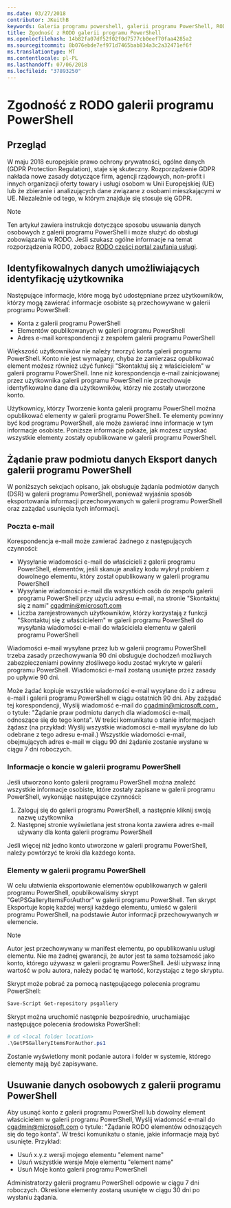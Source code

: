 ```yaml
---
ms.date: 03/27/2018
contributor: JKeithB
keywords: Galeria programu powershell, galerii programu PowerShell, RODO
title: Zgodność z RODO galerii programu PowerShell
ms.openlocfilehash: 14b82fa07df52f02f0d7577cb0eef70faa4285a2
ms.sourcegitcommit: 8b076ebde7ef971d7465bab834a3c2a32471ef6f
ms.translationtype: MT
ms.contentlocale: pl-PL
ms.lasthandoff: 07/06/2018
ms.locfileid: "37893250"
---
```

# <a name="powershell-gallery-gdpr-compliance"></a>Zgodność z RODO galerii programu PowerShell

## <a name="overview"></a>Przegląd

W maju 2018 europejskie prawo ochrony prywatności, ogólne danych (GDPR Protection Regulation), staje się skuteczny.
Rozporządzenie GDPR nakłada nowe zasady dotyczące firm, agencji rządowych, non-profit i innych organizacji oferty towary i usługi osobom w Unii Europejskiej (UE) lub że zbieranie i analizujących dane związane z osobami mieszkającymi w UE.
Niezależnie od tego, w którym znajduje się stosuje się GDPR.

> [!NOTE]
> Ten artykuł zawiera instrukcje dotyczące sposobu usuwania danych osobowych z galerii programu PowerShell i może służyć do obsługi zobowiązania w RODO. Jeśli szukasz ogólne informacje na temat rozporządzenia RODO, zobacz [RODO części portal zaufania usługi](https://servicetrust.microsoft.com/ViewPage/GDPRGetStarted).

## <a name="personally-identifiable-data"></a>Identyfikowalnych danych umożliwiających identyfikację użytkownika

Następujące informacje, które mogą być udostępniane przez użytkowników, którzy mogą zawierać informacje osobiste są przechowywane w galerii programu PowerShell:

- Konta z galerii programu PowerShell
- Elementów opublikowanych w galerii programu PowerShell
- Adres e-mail korespondencji z zespołem galerii programu PowerShell

Większość użytkowników nie należy tworzyć konta galerii programu PowerShell.
Konto nie jest wymagany, chyba że zamierzasz opublikować element możesz również użyć funkcji "Skontaktuj się z właścicielem" w galerii programu PowerShell.
Inne niż korespondencja e-mail zainicjowanej przez użytkownika galerii programu PowerShell nie przechowuje identyfikowalne dane dla użytkowników, którzy nie zostały utworzone konto.

Użytkownicy, którzy Tworzenie konta galerii programu PowerShell można opublikować elementy w galerii programu PowerShell.
Te elementy powinny być kod programu PowerShell, ale może zawierać inne informacje w tym informacje osobiste.
Poniższe informacje pokaże, jak możesz uzyskać wszystkie elementy zostały opublikowane w galerii programu PowerShell.

## <a name="dsr-export-of-powershell-gallery-data"></a>Żądanie praw podmiotu danych Eksport danych galerii programu PowerShell

W poniższych sekcjach opisano, jak obsługuje żądania podmiotów danych (DSR) w galerii programu PowerShell, ponieważ wyjaśnia sposób eksportowania informacji przechowywanych w galerii programu PowerShell oraz zażądać usunięcia tych informacji.

### <a name="email"></a>Poczta e-mail

Korespondencja e-mail może zawierać żadnego z następujących czynności:

- Wysyłanie wiadomości e-mail do właścicieli z galerii programu PowerShell, elementów, jeśli skanuje analizy kodu wykrył problem z dowolnego elementu, który został opublikowany w galerii programu PowerShell
- Wysyłanie wiadomości e-mail dla wszystkich osób do zespołu galerii programu PowerShell przy użyciu adresu e-mail, na stronie "Skontaktuj się z nami" [cgadmin@microsoft.com](mailto:cgadmin@microsoft.com)
- Liczba zarejestrowanych użytkowników, którzy korzystają z funkcji "Skontaktuj się z właścicielem" w galerii programu PowerShell do wysyłania wiadomości e-mail do właściciela elementu w galerii programu PowerShell

Wiadomości e-mail wysyłane przez lub w galerii programu PowerShell trzeba zasady przechowywania 90 dni obsługuje dochodzeń możliwych zabezpieczeniami powinny złośliwego kodu zostać wykryte w galerii programu PowerShell.
Wiadomości e-mail zostaną usunięte przez zasady po upływie 90 dni.

Może żądać kopiuje wszystkie wiadomości e-mail wysyłane do i z adresu e-mail i galerii programu PowerShell w ciągu ostatnich 90 dni.
Aby zażądać tej korespondencji, Wyślij wiadomość e-mail do [ cgadmin@microsoft.com ](mailto:cgadmin@microsoft.com), o tytule: "Żądanie praw podmiotu danych dla wiadomości e-mail, odnoszące się do tego konta".
W treści komunikatu o stanie informacjach żądasz (na przykład: Wyślij wszystkie wiadomości e-mail wysyłane do lub odebrane z tego adresu e-mail.) Wszystkie wiadomości e-mail, obejmujących adres e-mail w ciągu 90 dni żądanie zostanie wysłane w ciągu 7 dni roboczych.

### <a name="powershell-gallery-account-information"></a>Informacje o koncie w galerii programu PowerShell

Jeśli utworzono konto galerii programu PowerShell można znaleźć wszystkie informacje osobiste, które zostały zapisane w galerii programu PowerShell, wykonując następujące czynności:

1. Zaloguj się do galerii programu PowerShell, a następnie kliknij swoją nazwę użytkownika
2. Następnej stronie wyświetlana jest strona konta zawiera adres e-mail używany dla konta galerii programu PowerShell

Jeśli więcej niż jedno konto utworzone w galerii programu PowerShell, należy powtórzyć te kroki dla każdego konta.

### <a name="items-in-the-powershell-gallery"></a>Elementy w galerii programu PowerShell

W celu ułatwienia eksportowanie elementów opublikowanych w galerii programu PowerShell, opublikowaliśmy skrypt "GetPSGalleryItemsForAuthor" w galerii programu PowerShell.
Ten skrypt Eksportuje kopię każdej wersji każdego elementu, umieść w galerii programu PowerShell, na podstawie Autor informacji przechowywanych w elemencie.

> [!NOTE]
> Autor jest przechowywany w manifest elementu, po opublikowaniu usługi elementu.
> Nie ma żadnej gwarancji, że autor jest ta sama tożsamość jako konto, którego używasz w galerii programu PowerShell.
> Jeśli używasz inną wartość w polu autora, należy podać tę wartość, korzystając z tego skryptu.

Skrypt może pobrać za pomocą następującego polecenia programu PowerShell:

```powershell
Save-Script Get-repository psgallery
```

Skrypt można uruchomić następnie bezpośrednio, uruchamiając następujące polecenia środowiska PowerShell:

```powershell
# cd <local folder location>
.\GetPSGalleryItemsForAuthor.ps1
```

Zostanie wyświetlony monit podanie autora i folder w systemie, którego elementy mają być zapisywane.

## <a name="deleting-personal-data-from-the-powershell-gallery"></a>Usuwanie danych osobowych z galerii programu PowerShell

Aby usunąć konto z galerii programu PowerShell lub dowolny element właścicielem w galerii programu PowerShell, Wyślij wiadomość e-mail do cgadmin@microsoft.com o tytule: "Żądanie RODO elementów odnoszących się do tego konta".
W treści komunikatu o stanie, jakie informacje mają być usunięte. Przykład:

- Usuń x.y.z wersji mojego elementu "element name"
- Usuń wszystkie wersje Moje elementu "element name"
- Usuń Moje konto galerii programu PowerShell

Administratorzy galerii programu PowerShell odpowie w ciągu 7 dni roboczych.
Określone elementy zostaną usunięte w ciągu 30 dni po wysłaniu żądania.